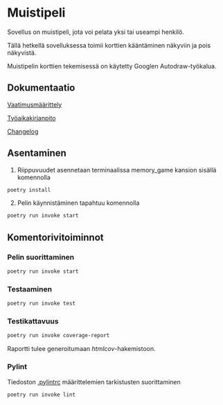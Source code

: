 # Muistipeli

Sovellus on muistipeli, jota voi pelata yksi tai useampi henkilö.

Tällä hetkellä sovelluksessa toimii korttien kääntäminen näkyviin ja pois näkyvistä.

Muistipelin korttien tekemisessä on käytetty Googlen Autodraw-työkalua.

## Dokumentaatio

[Vaatimusmäärittely](https://github.com/labyrine/memory_game/blob/main/dokumentaatio/vaatimusmaarittely.md)

[Työaikakirjanpito](https://github.com/labyrine/memory_game/blob/main/dokumentaatio/tyoaikakirjanpito.md)

[Changelog](https://github.com/labyrine/memory_game/blob/main/dokumentaatio/changelog.md)

## Asentaminen

1. Riippuvuudet asennetaan terminaalissa memory_game kansion sisällä komennolla

```bash
poetry install
```

2. Pelin käynnistäminen tapahtuu komennolla

```bash
poetry run invoke start
```
## Komentorivitoiminnot

### Pelin suorittaminen

```bash
poetry run invoke start
```

### Testaaminen

```bash
poetry run invoke test
```

### Testikattavuus

```bash
poetry run invoke coverage-report
```

Raportti tulee generoitumaan _htmlcov_-hakemistoon.

### Pylint

Tiedoston [.pylintrc](./.pylintrc) määrittelemien tarkistusten suorittaminen

```bash
poetry run invoke lint
```
